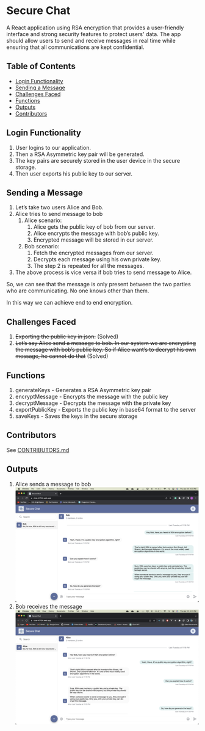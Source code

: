 # Secure Chat

A React application using RSA encryption that provides a user-friendly interface and strong security features to protect users' data. The app should allow users to send and receive messages in real time while ensuring that all communications are kept confidential.

## Table of Contents

- [Login Functionality](#login-functionality)
- [Sending a Message](#sending-a-message)
- [Challenges Faced](#challenges-faced)
- [Functions](#functions)
- [Outputs](#outputs)
- [Contributors](#contributors)

## Login Functionality

1. User logins to our application.
2. Then a RSA Asymmetric key pair will be generated.
3. The key pairs are securely stored in the user device in the secure storage.
4. Then user exports his public key to our server.

## Sending a Message

1. Let’s take two users Alice and Bob.
2. Alice tries to send message to bob
   1. Alice scenario:
      1. Alice gets the public key of bob from our server.
      2. Alice encrypts the message with bob’s public key.
      3. Encrypted message will be stored in our server.
   2. Bob scenario:
      1. Fetch the encrypted messages from our server.
      2. Decrypts each message using his own private key.
      3. The step 2 is repeated for all the messages.
3. The above process is vice versa if bob tries to send message to Alice.

So, we can see that the message is only present between the two parties who are communicating.
No one knows other than them.

In this way we can achieve end to end encryption.

## Challenges Faced

1. ~~Exporting the public key in json.~~ (Solved)
2. ~~Let’s say Alice send a message to bob. In our system we are encrypting the message with bob’s public key. So if Alice want’s to decrypt his own message, he cannot do that~~ (Solved)

## Functions

1. generateKeys - Generates a RSA Asymmetric key pair
2. encryptMessage - Encrypts the message with the public key
3. decryptMessage - Decrypts the message with the private key
4. exportPublicKey - Exports the public key in base64 format to the server
5. saveKeys - Saves the keys in the secure storage

## Contributors

See [CONTRIBUTORS.md](CONTRIBUTORS.md)

## Outputs

1. Alice sends a message to bob
   ![Alice sends a message to bob](outputs/alice.v2.png)
2. Bob receives the message
   ![Bob receives the message](outputs/bob.v2.png)
